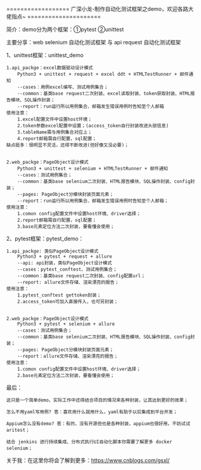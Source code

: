 ﻿﻿==================  广深小龙-制作自动化测试框架之demo，欢迎各路大佬指点~  =====================


简介：demo分为两个框架：①pytest     ②unittest

主要分享：web selenium 自动化测试框架  与  api request 自动化测试框架


1、unittest框架：unittest_demo


	1.api_packge：excel数据驱动设计模式
	    Python3 + unittest + request + excel ddt + HTMLTestRunner + 邮件通知
		--cases：用例excel编写、测试用例集合；
		--common：基类base request二次封装、excel读取封装、token获取封装、HTML报告模块、SQL操作封装；
		--report：run运行所以用例集合、邮箱发生错误用例时告知至个人邮箱
	使用注意：
		1.excel配置文件中设置host环境；
		2.token参数excel配置中设置；(access_token自行封装改进头部信息)
		3.tableName需与用例集合对应上；
		4.report邮箱需自行配置，sql配置；
	缺点挺多：很明显不灵活，还得不断改进(但好像又没必要)；
	
		
	2.web_packge：PageObject设计模式
        Python3 + unittest + selenium + HTMLTestRunner + 邮件通知
		--cases：测试用例集合；
		--common：基类base selenium二次封装、HTML报告模块、SQL操作封装、config封装；
		--pages: PageObject分模块封装页面元素；
		--report：run运行所以用例集合、邮箱发生错误用例时告知至个人邮箱；
	使用注意：		
		1.comon config配置文件中设置host环境、driver选择；
		2.report邮箱需自行配置，sql配置；
		3.base元素定位方法二次封装，要看懂会使用；


2、pytest框架：pytest_demo：


	1.api_packge: 类似PageObject设计模式
        Python3 + pytest + request + allure
		--api: api封装，类似PageObject设计模式
		--cases：pytest_conftest、测试用例集合；
		--common：基类base request二次封装、config配置url；
		--report: allure文件存储、渲染漂亮的报告；
	使用注意：
		1.pytest_conftest gettoken封装；
		2.access_token可加入直接传入，也可另封装；
		
		
	2.web_packge：PageObject设计模式
        Python3 + pytest + selenium + allure
		--cases：测试用例集合；
		--common：基类base selenium二次封装、HTML报告模块、SQL操作封装、config封装；
		--pages: PageObject分模块封装页面元素；
		--report：allure文件存储、渲染漂亮的报告；
	使用注意：		
		1.comon config配置文件中设置host环境、driver选择；
		2.base元素定位方法二次封装，要看懂会使用；


最后：

	这只是一个简单demo，实际工作中还得结合项目的情况来各种封装，让其达到更好的效果；
	
    怎么不用yaml写用例? 答：喜欢用什么就用什么，yaml有助于以后集成到平台开发；
    
	Appium怎么没有demo? 答：有的，没有开源但也是各种封装，appium也很好用，不妨试试aritest；
	
	结合 jenkins 进行持续集成、分布式执行UI自动化脚本你需要了解更多 docker selenium；
	
	
关于我：在这里你将会了解到更多：https://www.cnblogs.com/gsxl/
	
	
	
